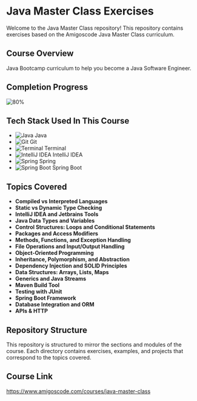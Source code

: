 # Java Master Class Exercises

Welcome to the Java Master Class repository! This repository contains exercises based on the Amigoscode Java Master Class curriculum.

## Course Overview

Java Bootcamp curriculum to help you become a Java Software Engineer.

## Completion Progress

![80%](https://progress-bar.dev/80/)

## Tech Stack Used In This Course

- ![Java](https://www.vectorlogo.zone/logos/java/java-icon.svg) Java
- ![Git](https://www.vectorlogo.zone/logos/git-scm/git-scm-icon.svg) Git
- ![Terminal](https://www.iconfinder.com/icons/9081562/download/png/512) Terminal
- ![IntelliJ IDEA](https://www.vectorlogo.zone/logos/jetbrains/jetbrains-icon.svg) IntelliJ IDEA
- ![Spring](https://www.vectorlogo.zone/logos/springio/springio-icon.svg) Spring
- ![Spring Boot](https://www.vectorlogo.zone/logos/springio/springio-icon.svg) Spring Boot

## Topics Covered

- **Compiled vs Interpreted Languages**
- **Static vs Dynamic Type Checking**
- **IntelliJ IDEA and Jetbrains Tools**
- **Java Data Types and Variables**
- **Control Structures: Loops and Conditional Statements**
- **Packages and Access Modifiers**
- **Methods, Functions, and Exception Handling**
- **File Operations and Input/Output Handling**
- **Object-Oriented Programming**
- **Inheritance, Polymorphism, and Abstraction**
- **Dependency Injection and SOLID Principles**
- **Data Structures: Arrays, Lists, Maps**
- **Generics and Java Streams**
- **Maven Build Tool**
- **Testing with JUnit**
- **Spring Boot Framework**
- **Database Integration and ORM**
- **APIs & HTTP**

## Repository Structure

This repository is structured to mirror the sections and modules of the course. Each directory contains exercises, examples, and projects that correspond to the topics covered.

## Course Link

https://www.amigoscode.com/courses/java-master-class